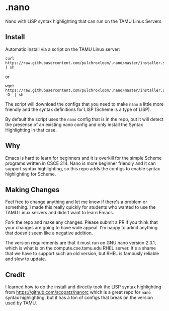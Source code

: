 # .nano
Nano with LISP syntax highlighting that can run on the TAMU Linux Servers

## Install
Automatic install via a script on the TAMU Linux server:
```
curl https://raw.githubusercontent.com/pulchroxloom/.nano/master/installer.sh | sh
```
or
```
wget https://raw.githubusercontent.com/pulchroxloom/.nano/master/installer.sh -O- | sh
```
The script will download the configs that you need to make `nano` a little more friendly and the syntax definitions for LISP (Scheme is a type of LISP).

By default the script uses the `nano` config that is in the repo, but it will detect the presense of an existing nano config and only install the Syntax Highlighting in that case.

## Why
Emacs is hard to learn for beginners and it is overkill for the simple Scheme programs written in CSCE 314. Nano is more beginner friendly and it can support syntax highlighting, so this repo adds the configs to enable syntax highlighting for Scheme.

## Making Changes
Feel free to change anything and let me know if there's a problem or something. I made this really quickly for students who wanted to use the TAMU Linux servers and didn't want to learn Emacs.

Fork the repo and make any changes. Please submit a PR if you think that your changes are going to have wide appeal. I'm happy to admit anything that doesn't seem like a negative addition.

The version requirements are that it must run on GNU nano version 2.3.1, which is what is on the compute.cse.tamu.edu RHEL server. It's a shame that we have to support such an old version, but RHEL is famously reliable and slow to update.

## Credit
I learned how to do the install and directly took the LISP syntax highlighting from https://github.com/scopatz/nanorc which is a great repo for `nano` syntax highlighting, but it has a ton of configs that break on the version used by TAMU.

